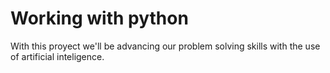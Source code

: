 # Working with python

With this proyect we'll be advancing our problem solving skills with the use of artificial inteligence.
